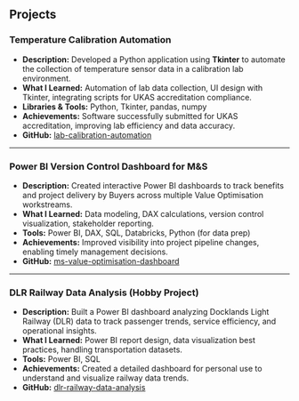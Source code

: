 ## Projects

### Temperature Calibration Automation  
- **Description:** Developed a Python application using **Tkinter** to automate the collection of temperature sensor data in a calibration lab environment.  
- **What I Learned:** Automation of lab data collection, UI design with Tkinter, integrating scripts for UKAS accreditation compliance.  
- **Libraries & Tools:** Python, Tkinter, pandas, numpy  
- **Achievements:** Software successfully submitted for UKAS accreditation, improving lab efficiency and data accuracy.  
- **GitHub:** [lab-calibration-automation](https://github.com/Somestuff-ai/lab-calibration-automation)

---

### Power BI Version Control Dashboard for M&S  
- **Description:** Created interactive Power BI dashboards to track benefits and project delivery by Buyers across multiple Value Optimisation workstreams.  
- **What I Learned:** Data modeling, DAX calculations, version control visualization, stakeholder reporting.  
- **Tools:** Power BI, DAX, SQL, Databricks, Python (for data prep)  
- **Achievements:** Improved visibility into project pipeline changes, enabling timely management decisions.  
- **GitHub:** [ms-value-optimisation-dashboard](https://github.com/Somestuff-ai/ms-value-optimisation-dashboard)

---

### DLR Railway Data Analysis (Hobby Project)  
- **Description:** Built a Power BI dashboard analyzing Docklands Light Railway (DLR) data to track passenger trends, service efficiency, and operational insights.  
- **What I Learned:** Power BI report design, data visualization best practices, handling transportation datasets.  
- **Tools:** Power BI, SQL  
- **Achievements:** Created a detailed dashboard for personal use to understand and visualize railway data trends.  
- **GitHub:** [dlr-railway-data-analysis](https://github.com/Somestuff-ai/dlr-railway-data-analysis)
